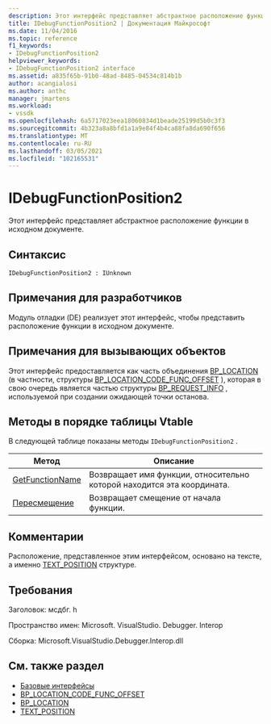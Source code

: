 ```yaml
---
description: Этот интерфейс представляет абстрактное расположение функции в исходном документе.
title: IDebugFunctionPosition2 | Документация Майкрософт
ms.date: 11/04/2016
ms.topic: reference
f1_keywords:
- IDebugFunctionPosition2
helpviewer_keywords:
- IDebugFunctionPosition2 interface
ms.assetid: a835f65b-91b0-48ad-8485-04534c814b1b
author: acangialosi
ms.author: anthc
manager: jmartens
ms.workload:
- vssdk
ms.openlocfilehash: 6a5717023eea18060834d1beade25199d5b0c3f3
ms.sourcegitcommit: 4b323a8a8bfd1a1a9e84f4b4ca88fa8da690f656
ms.translationtype: MT
ms.contentlocale: ru-RU
ms.lasthandoff: 03/05/2021
ms.locfileid: "102165531"
---
```

# <a name="idebugfunctionposition2"></a>IDebugFunctionPosition2
Этот интерфейс представляет абстрактное расположение функции в исходном документе.

## <a name="syntax"></a>Синтаксис

```
IDebugFunctionPosition2 : IUnknown
```

## <a name="notes-for-implementers"></a>Примечания для разработчиков
 Модуль отладки (DE) реализует этот интерфейс, чтобы представить расположение функции в исходном документе.

## <a name="notes-for-callers"></a>Примечания для вызывающих объектов
 Этот интерфейс предоставляется как часть объединения [BP_LOCATION](../../../extensibility/debugger/reference/bp-location.md) (в частности, структуры [BP_LOCATION_CODE_FUNC_OFFSET](../../../extensibility/debugger/reference/bp-location-code-func-offset.md) ), которая в свою очередь является частью структуры [BP_REQUEST_INFO](../../../extensibility/debugger/reference/bp-request-info.md) , используемой при создании ожидающей точки останова.

## <a name="methods-in-vtable-order"></a>Методы в порядке таблицы Vtable
 В следующей таблице показаны методы `IDebugFunctionPosition2` .

|Метод|Описание|
|------------|-----------------|
|[GetFunctionName](../../../extensibility/debugger/reference/idebugfunctionposition2-getfunctionname.md)|Возвращает имя функции, относительно которой находится эта координата.|
|[Пересмещение](../../../extensibility/debugger/reference/idebugfunctionposition2-getoffset.md)|Возвращает смещение от начала функции.|

## <a name="remarks"></a>Комментарии
 Расположение, представленное этим интерфейсом, основано на тексте, а именно [TEXT_POSITION](../../../extensibility/debugger/reference/text-position.md) структуре.

## <a name="requirements"></a>Требования
 Заголовок: мсдбг. h

 Пространство имен: Microsoft. VisualStudio. Debugger. Interop

 Сборка: Microsoft.VisualStudio.Debugger.Interop.dll

## <a name="see-also"></a>См. также раздел
- [Базовые интерфейсы](../../../extensibility/debugger/reference/core-interfaces.md)
- [BP_LOCATION_CODE_FUNC_OFFSET](../../../extensibility/debugger/reference/bp-location-code-func-offset.md)
- [BP_LOCATION](../../../extensibility/debugger/reference/bp-location.md)
- [TEXT_POSITION](../../../extensibility/debugger/reference/text-position.md)
